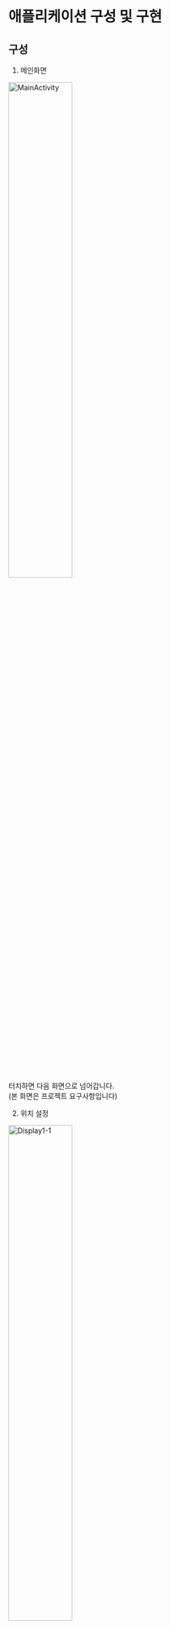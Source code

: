 ﻿# 애플리케이션 구성 및 구현
## 구성
1. 메인화면

<img src="./images/MainActivity.png" alt="MainActivity" width="50%">

터치하면 다음 화면으로 넘어갑니다.  
(본 화면은 프로젝트 요구사항입니다)

2. 위치 설정

<img src="./images/Display1-1.png" alt="Display1-1" width="50%">

4단계로 위치를 설정하게 되어 있습니다.  
현재 단계를 지정하지 않으면 다음 단계로 넘어갈 수 없도록 했습니다.

<img src="./images/Display1-2.png" alt="Display1-2" width="50%">

모든 단계를 설정하면 종류별로 가장 최근의 데이터를 볼 수 있습니다.

3. 종류 & 기간 설정

<img src="./images/Display2.png" alt="Display2" width="50%">

조회하고자 하는 데이터를 설정하면 데이터를 조회할 기간을 설정할 수 있습니다.  
데이터를 조회할 기간은 데이터가 존재하는 기간 내로만 선택 가능합니다.

끝 지점이 시작 지점보다 앞설 경우 오류 메시지를 띄웁니다.

기간까지 설정했다면 해당 데이터를 그래프로 볼 수 있습니다.


## 구현
- [MainActivity.java](./TestApplication/app/src/main/java/test/testapplication/MainActivity.java)
  - 처음 실행하면 보게 되는 화면입니다.
  - 터치 이벤트가 발생하면 다음 액티비티로 넘어갑니다.


- [Display1.java](./TestApplication/app/src/main/java/test/testapplication/Display1.java)
  - 두 번째 화면입니다.
  - 위치 선택을 위한 `Spinner`를 포함하고 있습니다.
  - 이전 단계가 선택되지 않았다면 현재 `Spinner`를 비활성화합니다.
    - `Spinner`가 비활성화되어 있음을 알리기 위해 [spinner_background.xml](./TestApplication/app/src/main/res/drawable/spinner_background.xml)에서 `android:state_enabled`라는 속성을 이용하여 비활성화된 경우 배경을 어둡게 처리하였습니다.
  - 모든 `Spinner`를 설정한 뒤 데이터를 요청하면 해당 데이터를 `CriteriaView`에 담아서 보여줍니다.


- [SpinnerUtil.java](./TestApplication/app/src/main/java/test/testapplication/SpinnerUtil.java)
  - 드롭다운 메뉴(`Spinner`)를 위한 클래스입니다.
  - 드롭다운 메뉴 선택 시 힌트를 제공하기 위해 `ArrayAdapter` 클래스를 상속받은 `MySpinnerAdapter` 클래스를 만들었습니다.
    - `getView` 메소드와 `getCount` 메소드를 Override하여 맨 마지막 항목을 메뉴에서 보이지 않도록 하면서 힌트로 제공하도록 만들었습니다.


- [CriteriaView.java](./TestApplication/app/src/main/java/test/testapplication/CriteriaView.java)
  - 두 번째 화면에서 데이터를 표시할 때 여러 번 사용되는 레이아웃을 재사용하기 위한 클래스입니다.


- [Display2.java](./TestApplication/app/src/main/java/test/testapplication/Display2.java)
  - 세 번째 화면입니다.
  - 종류 선택을 위한 `Spinner`를 포함하고 있습니다.
  - 날짜 선택에는 `DatePickerDialog`를 이용하였습니다.
    - `setMinDate`와 `setMaxDate` 메소드를 이용하여 선택할 수 있는 날짜를 데이터가 존재하는 기간으로 제한했습니다.
  - 데이터 요청 시 끝 날짜가 시작 날짜보다 앞서면 오류 메시지를 `Toast`로 띄우도록 했습니다.
  - 데이터를 보여주기 위해 그래프 라이브러리인 `MPAndroidChart`의 `LineChart`를 이용하였습니다. 


- [DayAxisValueFormatter.java](./TestApplication/app/src/main/java/test/testapplication/DayAxisValueFormatter.java)
  - 그래프에서 x축의 데이터가 표시되는 형식을 바꾸기 위해 만들었습니다.
    - 그래프 내부적으로는 x축 데이터를 정숫값인 unix time으로 처리하지만 이를 사람이 알아보기는 쉽지 않으므로, 이 값을 사람이 알아볼 수 있는 형식으로 바꾸기 위해 사용됩니다.


- [NetworkUtil.java](./TestApplication/app/src/main/java/test/testapplication/NetworkUtil.java)
  - 이 앱의 핵심인 네트워크 통신을 위한 유틸리티를 담고 있는 클래스입니다.
  - API를 요청할 주소가 담겨있는 `SERVER_URL` 클래스 변수와 파라미터들을 URL로 변환하는 `urlBuilder` 메소드가 있습니다.
  - 네트워크 요청을 위한 `requestGET` 클래스를 `AsyncTask` 클래스를 상속받아 만들었습니다.
    - API 레벨 11 (Android 3.0) 이상에서는 네트워크 작업을 메인 스레드에서 실행할 수 없고, 당시 스레드를 사용해본 경험이 없어서 이를 쉽게 사용할 수 있는 `AsyncTask`를 사용하였습니다.
    - <img src="./images/NetworkUtil_ProgressDialog.png" alt="NetworkUtil_ProgressDialog" width="50%">  
    요청이 진행 중임을 표시하기 위해 `ProgressDialog`를 이용하였습니다.
    - <img src="./images/NetworkUtil_ERR_DISCONNECTED.png" alt="NetworkUtil_ERR_DISCONNECTED" width="50%">  
    요청이 실패했을 때 `Toast` 메시지를 띄우도록 했습니다.
    - 이와 같은 일련의 과정을 네트워크 요청마다 반복해야 하므로 `AsyncTask` 클래스를 직접 사용하지 않고 이를 상속받는 클래스를 만들었습니다.
    - 이로 인해 요청 시작과 끝에 실행해야 하는 작업을 정의해야 할 필요가 생겨서 `preExecutable`과 `postExecutable` 인터페이스를 제작하였고, 요청 전후에 해당 객체의 `execute` 메소드를 호출하는 방식으로 만들었습니다.